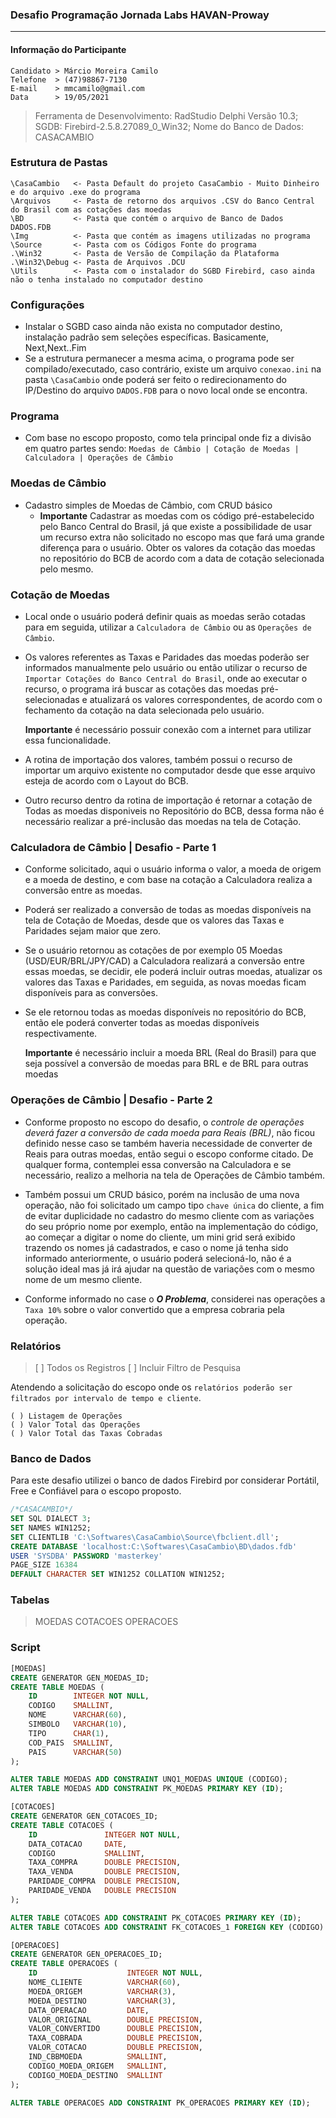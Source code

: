 ### Desafio Programação Jornada Labs HAVAN-Proway
---

#### Informação do Participante 
```
Candidato > Márcio Moreira Camilo
Telefone  > (47)98867-7130
E-mail    > mmcamilo@gmail.com
Data      > 19/05/2021
```

> Ferramenta de Desenvolvimento: RadStudio Delphi Versão 10.3;
> SGDB: Firebird-2.5.8.27089_0_Win32;
> Nome do Banco de Dados: CASACAMBIO 

### Estrutura de Pastas
```
\CasaCambio   <- Pasta Default do projeto CasaCambio - Muito Dinheiro e do arquivo .exe do programa 
\Arquivos     <- Pasta de retorno dos arquivos .CSV do Banco Central do Brasil com as cotações das moedas 
\BD           <- Pasta que contém o arquivo de Banco de Dados DADOS.FDB 
\Img          <- Pasta que contém as imagens utilizadas no programa
\Source       <- Pasta com os Códigos Fonte do programa
.\Win32       <- Pasta de Versão de Compilação da Plataforma
.\Win32\Debug <- Pasta de Arquivos .DCU 
\Utils        <- Pasta com o instalador do SGBD Firebird, caso ainda não o tenha instalado no computador destino
```

### Configurações
- Instalar o SGBD caso ainda não exista no computador destino, instalação padrão sem seleções específicas. Basicamente, Next,Next..Fim
- Se a estrutura permanecer a mesma acima, o programa pode ser compilado/executado, caso contrário, existe um arquivo `conexao.ini` na pasta `\CasaCambio` onde poderá ser feito o redirecionamento do IP/Destino do arquivo `DADOS.FDB` para o novo local onde se encontra.

### Programa
- Com base no escopo proposto, como tela principal onde fiz a divisão em quatro partes sendo: `Moedas de Câmbio | Cotação de Moedas | Calculadora | Operações de Câmbio`

### Moedas de Câmbio
- Cadastro simples de Moedas de Câmbio, com CRUD básico
  * **Importante** Cadastrar as moedas com os código pré-estabelecido pelo Banco Central do Brasil, já que existe a possibilidade de usar um recurso extra não solicitado no escopo mas que fará uma grande diferença para o usuário. Obter os valores da cotação das moedas no repositório do BCB de acordo com a data de cotação selecionada pelo mesmo.

### Cotação de Moedas
- Local onde o usuário poderá definir quais as moedas serão cotadas para em seguida, utilizar a `Calculadora de Câmbio` ou as `Operações de Câmbio`.
- Os valores referentes as Taxas e Paridades das moedas poderão ser informados manualmente pelo usuário ou então utilizar o recurso de `Importar Cotações do Banco Central do Brasil`, onde ao executar o recurso, o programa irá buscar as cotações das moedas pré-selecionadas e atualizará os valores correspondentes, de acordo com o fechamento da cotação na data selecionada pelo usuário. 
 
    **Importante** é necessário possuir conexão com a internet para utilizar essa funcionalidade.

- A rotina de importação dos valores, também possui o recurso de importar um arquivo existente no computador desde que esse arquivo esteja de acordo com o Layout do BCB.
- Outro recurso dentro da rotina de importação é retornar a cotação de Todas as moedas disponiveis no Repositório do BCB, dessa forma não é necessário realizar a pré-inclusão das moedas na tela de Cotação.

### Calculadora de Câmbio | Desafio - Parte 1
- Conforme solicitado, aqui o usuário informa o valor, a moeda de origem e a moeda de destino, e com base na cotação a Calculadora realiza a conversão entre as moedas.

- Poderá ser realizado a conversão de todas as moedas disponíveis na tela de Cotação de Moedas, desde que os valores das Taxas e Paridades sejam maior que zero.
- Se o usuário retornou as cotações de por exemplo 05 Moedas (USD/EUR/BRL/JPY/CAD) a Calculadora realizará a conversão entre essas moedas, se decidir, ele poderá incluir outras moedas, atualizar os valores das Taxas e Paridades, em seguida, as novas moedas ficam disponíveis para as conversões. 
- Se ele retornou todas as moedas disponíveis no repositório do BCB, então ele poderá converter todas as moedas disponíveis respectivamente.

  **Importante** é necessário incluir a moeda BRL (Real do Brasil) para que seja possível a conversão de moedas para BRL e de BRL para outras moedas

### Operações de Câmbio | Desafio - Parte 2 
- Conforme proposto no escopo do desafio, o *controle de operações deverá fazer a conversão de cada moeda para Reais (BRL)*, não ficou definido nesse caso se também haveria necessidade de converter de Reais para outras moedas, então segui o escopo conforme citado. De qualquer forma, contemplei essa conversão na Calculadora e se necessário, realizo a melhoria na tela de Operações de Câmbio também.

- Também possui um CRUD básico, porém na inclusão de uma nova operação, não foi solicitado um campo tipo `chave única` do cliente, a fim de evitar duplicidade no cadastro do mesmo cliente com as variações do seu próprio nome por exemplo, então na implementação do código, ao começar a digitar o nome do cliente, um mini grid será exibido trazendo os nomes já cadastrados, e caso o nome já tenha sido informado anteriormente, o usuário poderá selecioná-lo, não é a solução ideal mas já irá ajudar na questão de variações com o mesmo nome de um mesmo cliente.
- Conforme informado no case o ***O Problema***, considerei nas operações a `Taxa 10%` sobre o valor convertido que a empresa cobraria pela operação.
 
### Relatórios
> [ ] Todos os Registros 
> [ ] Incluir Filtro de Pesquisa

Atendendo a solicitação do escopo onde os `relatórios poderão ser filtrados por intervalo de tempo e cliente`.

    ( ) Listagem de Operações
    ( ) Valor Total das Operações
    ( ) Valor Total das Taxas Cobradas
 
### Banco de Dados

Para este desafio utilizei o banco de dados Firebird por considerar Portátil, Free e Confiável para o escopo proposto.

~~~SQL
/*CASACAMBIO*/
SET SQL DIALECT 3;
SET NAMES WIN1252;
SET CLIENTLIB 'C:\Softwares\CasaCambio\Source\fbclient.dll';
CREATE DATABASE 'localhost:C:\Softwares\CasaCambio\BD\dados.fdb'
USER 'SYSDBA' PASSWORD 'masterkey'
PAGE_SIZE 16384
DEFAULT CHARACTER SET WIN1252 COLLATION WIN1252;
~~~

### Tabelas
> MOEDAS
> COTACOES
> OPERACOES

### Script

~~~SQL
[MOEDAS]
CREATE GENERATOR GEN_MOEDAS_ID;
CREATE TABLE MOEDAS (
    ID        INTEGER NOT NULL,
    CODIGO    SMALLINT,
    NOME      VARCHAR(60),
    SIMBOLO   VARCHAR(10),
    TIPO      CHAR(1),
    COD_PAIS  SMALLINT,
    PAIS      VARCHAR(50)
);

ALTER TABLE MOEDAS ADD CONSTRAINT UNQ1_MOEDAS UNIQUE (CODIGO);
ALTER TABLE MOEDAS ADD CONSTRAINT PK_MOEDAS PRIMARY KEY (ID);
~~~
~~~SQL
[COTACOES] 
CREATE GENERATOR GEN_COTACOES_ID;
CREATE TABLE COTACOES (
    ID               INTEGER NOT NULL,
    DATA_COTACAO     DATE,
    CODIGO           SMALLINT,
    TAXA_COMPRA      DOUBLE PRECISION,
    TAXA_VENDA       DOUBLE PRECISION,
    PARIDADE_COMPRA  DOUBLE PRECISION,
    PARIDADE_VENDA   DOUBLE PRECISION
);

ALTER TABLE COTACOES ADD CONSTRAINT PK_COTACOES PRIMARY KEY (ID);
ALTER TABLE COTACOES ADD CONSTRAINT FK_COTACOES_1 FOREIGN KEY (CODIGO) REFERENCES MOEDAS (CODIGO);
~~~
~~~SQL
[OPERACOES]
CREATE GENERATOR GEN_OPERACOES_ID;
CREATE TABLE OPERACOES (
    ID                    INTEGER NOT NULL,
    NOME_CLIENTE          VARCHAR(60),
    MOEDA_ORIGEM          VARCHAR(3),
    MOEDA_DESTINO         VARCHAR(3),
    DATA_OPERACAO         DATE,
    VALOR_ORIGINAL        DOUBLE PRECISION,
    VALOR_CONVERTIDO      DOUBLE PRECISION,
    TAXA_COBRADA          DOUBLE PRECISION,
    VALOR_COTACAO         DOUBLE PRECISION,
    IND_CBBMOEDA          SMALLINT,
    CODIGO_MOEDA_ORIGEM   SMALLINT,
    CODIGO_MOEDA_DESTINO  SMALLINT
);

ALTER TABLE OPERACOES ADD CONSTRAINT PK_OPERACOES PRIMARY KEY (ID);
~~~
